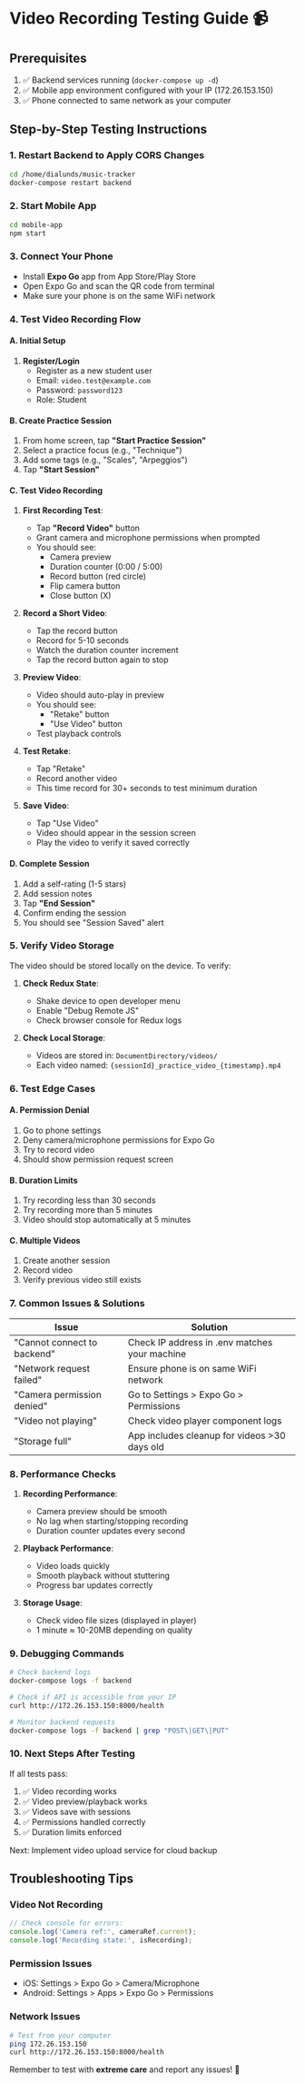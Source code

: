 # Video Recording Testing Guide 📹

## Prerequisites
1. ✅ Backend services running (`docker-compose up -d`)
2. ✅ Mobile app environment configured with your IP (172.26.153.150)
3. ✅ Phone connected to same network as your computer

## Step-by-Step Testing Instructions

### 1. Restart Backend to Apply CORS Changes
```bash
cd /home/dialunds/music-tracker
docker-compose restart backend
```

### 2. Start Mobile App
```bash
cd mobile-app
npm start
```

### 3. Connect Your Phone
- Install **Expo Go** app from App Store/Play Store
- Open Expo Go and scan the QR code from terminal
- Make sure your phone is on the same WiFi network

### 4. Test Video Recording Flow

#### A. Initial Setup
1. **Register/Login**
   - Register as a new student user
   - Email: `video.test@example.com`
   - Password: `password123`
   - Role: Student

#### B. Create Practice Session
1. From home screen, tap **"Start Practice Session"**
2. Select a practice focus (e.g., "Technique")
3. Add some tags (e.g., "Scales", "Arpeggios")
4. Tap **"Start Session"**

#### C. Test Video Recording
1. **First Recording Test**:
   - Tap **"Record Video"** button
   - Grant camera and microphone permissions when prompted
   - You should see:
     - Camera preview
     - Duration counter (0:00 / 5:00)
     - Record button (red circle)
     - Flip camera button
     - Close button (X)

2. **Record a Short Video**:
   - Tap the record button
   - Record for 5-10 seconds
   - Watch the duration counter increment
   - Tap the record button again to stop

3. **Preview Video**:
   - Video should auto-play in preview
   - You should see:
     - "Retake" button
     - "Use Video" button
   - Test playback controls

4. **Test Retake**:
   - Tap "Retake"
   - Record another video
   - This time record for 30+ seconds to test minimum duration

5. **Save Video**:
   - Tap "Use Video"
   - Video should appear in the session screen
   - Play the video to verify it saved correctly

#### D. Complete Session
1. Add a self-rating (1-5 stars)
2. Add session notes
3. Tap **"End Session"**
4. Confirm ending the session
5. You should see "Session Saved" alert

### 5. Verify Video Storage

The video should be stored locally on the device. To verify:

1. **Check Redux State**:
   - Shake device to open developer menu
   - Enable "Debug Remote JS"
   - Check browser console for Redux logs

2. **Check Local Storage**:
   - Videos are stored in: `DocumentDirectory/videos/`
   - Each video named: `{sessionId}_practice_video_{timestamp}.mp4`

### 6. Test Edge Cases

#### A. Permission Denial
1. Go to phone settings
2. Deny camera/microphone permissions for Expo Go
3. Try to record video
4. Should show permission request screen

#### B. Duration Limits
1. Try recording less than 30 seconds
2. Try recording more than 5 minutes
3. Video should stop automatically at 5 minutes

#### C. Multiple Videos
1. Create another session
2. Record video
3. Verify previous video still exists

### 7. Common Issues & Solutions

| Issue | Solution |
|-------|----------|
| "Cannot connect to backend" | Check IP address in .env matches your machine |
| "Network request failed" | Ensure phone is on same WiFi network |
| "Camera permission denied" | Go to Settings > Expo Go > Permissions |
| "Video not playing" | Check video player component logs |
| "Storage full" | App includes cleanup for videos >30 days old |

### 8. Performance Checks

1. **Recording Performance**:
   - Camera preview should be smooth
   - No lag when starting/stopping recording
   - Duration counter updates every second

2. **Playback Performance**:
   - Video loads quickly
   - Smooth playback without stuttering
   - Progress bar updates correctly

3. **Storage Usage**:
   - Check video file sizes (displayed in player)
   - 1 minute ≈ 10-20MB depending on quality

### 9. Debugging Commands

```bash
# Check backend logs
docker-compose logs -f backend

# Check if API is accessible from your IP
curl http://172.26.153.150:8000/health

# Monitor backend requests
docker-compose logs -f backend | grep "POST\|GET\|PUT"
```

### 10. Next Steps After Testing

If all tests pass:
1. ✅ Video recording works
2. ✅ Video preview/playback works
3. ✅ Videos save with sessions
4. ✅ Permissions handled correctly
5. ✅ Duration limits enforced

Next: Implement video upload service for cloud backup

## Troubleshooting Tips

### Video Not Recording
```javascript
// Check console for errors:
console.log('Camera ref:', cameraRef.current);
console.log('Recording state:', isRecording);
```

### Permission Issues
- iOS: Settings > Expo Go > Camera/Microphone
- Android: Settings > Apps > Expo Go > Permissions

### Network Issues
```bash
# Test from your computer
ping 172.26.153.150
curl http://172.26.153.150:8000/health
```

Remember to test with **extreme care** and report any issues! 🎯